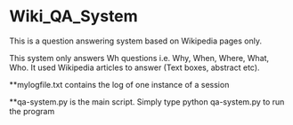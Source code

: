 # Wiki_QA_System

This is a question answering system based on Wikipedia pages only. 

This system only answers Wh questions i.e. Why, When, Where, What, Who. It used Wikipedia articles to answer (Text boxes, abstract etc).

**mylogfile.txt contains the log of one instance of a session

**qa-system.py is the main script. Simply type python qa-system.py to run the program
